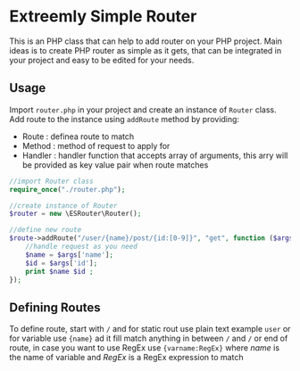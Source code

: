 # Extreemly Simple Router
This is an PHP class that can help to add router on your PHP project. Main ideas is to create PHP router as simple as it gets, that can be integrated in your project and easy to be edited for your needs.

## Usage
Import `router.php` in your project and create an instance of `Router` class.
Add route to the instance using `addRoute` method by providing:
- Route     : definea route to match
- Method    : method of request to apply for
- Handler   : handler function that accepts array of arguments, this arry will be provided as key value pair when route matches
```PHP
//import Router class
require_once("./router.php");

//create instance of Router
$router = new \ESRouter\Router();

//define new route
$route->addRoute("/user/{name}/post/{id:[0-9]}", "get", function ($args) {
    //handle request as you need
    $name = $args['name'];
    $id = $args['id'];
    print $name $id ;
});
```

## Defining Routes
To define route, start with `/` and for static rout use plain text example `user` or for variable use `{name}` ad it fill match anything in between `/` and `/` or end of route, in case you want to use RegEx use `{varname:RegEx}` where *name* is the name of variable and *RegEx* is a RegEx expression to match
